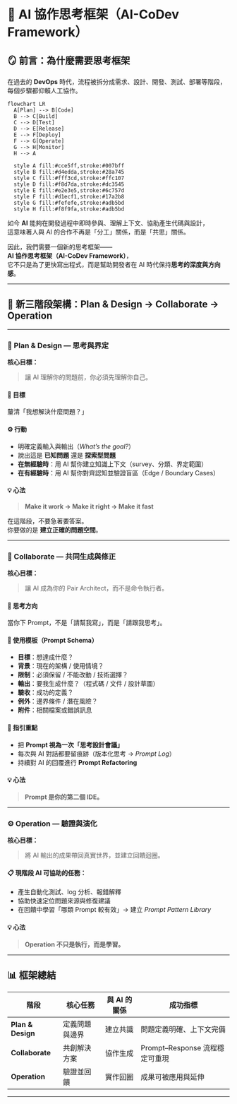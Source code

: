 # 🤖 AI 協作思考框架（AI-CoDev Framework）

## 🪞 前言：為什麼需要思考框架

在過去的 **DevOps** 時代，流程被拆分成需求、設計、開發、測試、部署等階段，  
每個步驟都仰賴人工協作。
```mermaid
flowchart LR
  A[Plan] --> B[Code]
  B --> C[Build]
  C --> D[Test]
  D --> E[Release]
  E --> F[Deploy]
  F --> G[Operate]
  G --> H[Monitor]
  H --> A

  style A fill:#cce5ff,stroke:#007bff
  style B fill:#d4edda,stroke:#28a745
  style C fill:#fff3cd,stroke:#ffc107
  style D fill:#f8d7da,stroke:#dc3545
  style E fill:#e2e3e5,stroke:#6c757d
  style F fill:#d1ecf1,stroke:#17a2b8
  style G fill:#fefefe,stroke:#adb5bd
  style H fill:#f8f9fa,stroke:#adb5bd
```

如今 **AI** 能夠在開發過程中即時參與、理解上下文、協助產生代碼與設計，  
這意味著人與 AI 的合作不再是「分工」關係，而是「共思」關係。

因此，我們需要一個新的思考框架——  
**AI 協作思考框架（AI-CoDev Framework）**，  
它不只是為了更快寫出程式，而是幫助開發者在 AI 時代保持**思考的深度與方向感**。

---

## 🧱 新三階段架構：Plan & Design → Collaborate → Operation

---

### 🧠 Plan & Design — 思考與界定

**核心目標：**  
> 讓 AI 理解你的問題前，你必須先理解你自己。

#### 🎯 目標  
釐清「我想解決什麼問題？」

#### ⚙️ 行動

- 明確定義輸入與輸出（*What’s the goal?*）  
- 說出這是 **已知問題** 還是 **探索型問題**  
- **在無經驗時**：用 AI 幫你建立知識上下文（survey、分類、界定範圍）  
- **在有經驗時**：用 AI 幫你對齊認知並驗證盲區（Edge / Boundary Cases）

#### 💡 心法  
> **Make it work → Make it right → Make it fast**

在這階段，不要急著要答案。  
你要做的是 **建立正確的問題空間**。

---

### 🤝 Collaborate — 共同生成與修正

**核心目標：**  
> 讓 AI 成為你的 Pair Architect，而不是命令執行者。

#### 🧩 思考方向
當你下 Prompt，不是「請幫我寫」，而是「請跟我思考」。

#### 🧱 使用模板（Prompt Schema）
- **目標**：想達成什麼？  
- **背景**：現在的架構 / 使用情境？  
- **限制**：必須保留 / 不能改動 / 技術選擇？  
- **輸出**：要我生成什麼？（程式碼 / 文件 / 設計草圖）  
- **驗收**：成功的定義？  
- **例外**：邊界條件 / 潛在風險？  
- **附件**：相關檔案或錯誤訊息  

#### 📘 指引重點

- 把 **Prompt 視為一次「思考設計會議」**  
- 每次與 AI 對話都要留痕跡（版本化思考 → *Prompt Log*）  
- 持續對 AI 的回覆進行 **Prompt Refactoring**

#### 💡 心法  
> **Prompt 是你的第二個 IDE。**

---

### ⚙️ Operation — 驗證與演化

**核心目標：**  
> 將 AI 輸出的成果帶回真實世界，並建立回饋迴圈。

#### 📋 現階段 AI 可協助的任務：

- 產生自動化測試、log 分析、報錯解釋  
- 協助快速定位問題來源與修復建議  
- 在回饋中學習「哪類 Prompt 較有效」→ 建立 *Prompt Pattern Library*

#### 💡 心法  
> **Operation 不只是執行，而是學習。**

---

## 📊 框架總結

| 階段 | 核心任務 | 與 AI 的關係 | 成功指標 |
|------|-----------|---------------|-----------|
| **Plan & Design** | 定義問題與邊界 | 建立共識 | 問題定義明確、上下文完備 |
| **Collaborate** | 共創解決方案 | 協作生成 | Prompt–Response 流程穩定可重現 |
| **Operation** | 驗證並回饋 | 實作回圈 | 成果可被應用與延伸 |

---
